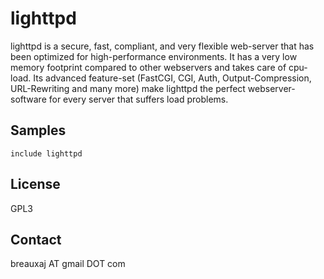 lighttpd
========

lighttpd is a secure, fast, compliant, and very flexible web-server that has
been optimized for high-performance environments. It has a very low memory
footprint compared to other webservers and takes care of cpu-load. Its advanced
feature-set (FastCGI, CGI, Auth, Output-Compression, URL-Rewriting and many
more) make lighttpd the perfect webserver-software for every server that suffers
load problems.

Samples
-------
```
include lighttpd
```

License
-------
GPL3

Contact
-------
breauxaj AT gmail DOT com
